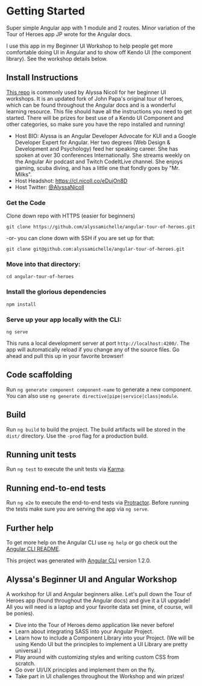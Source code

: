 # Getting Started

Super simple Angular app with 1 module and 2 routes. Minor variation of the Tour of Heroes app JP wrote for the Angular docs.

I use this app in my Beginner UI Workshop to help people get more comfortable doing UI in Angular and to show off Kendo UI (the component library). See the workshop details below.

## Install Instructions
[This repo](https://github.com/alyssamichelle/angular-tour-of-heroes) is commonly used by Alyssa Nicoll for her beginner UI workshops. It is an updated fork of John Papa's original tour of heroes, which can be found throughout the Angular docs and is a wonderful learning resource. This file should have all the instructions you need to get started.  There will be prizes for best use of a Kendo UI Component and other categories, so make sure you have the repo installed and running!

- Host BIO: Alyssa is an Angular Developer Advocate for KUI and a Google Developer Expert for Angular. Her two degrees (Web Design & Development and Psychology) feed her speaking career. She has spoken at over 30 conferences Internationally. She streams weekly on the Angular Air podcast and Twitch CodeItLive channel. She enjoys gaming, scuba diving, and has a little one that fondly goes by "Mr. Milks".
- Host Headshot: https://cl.nicoll.co/eDujOn8D
- Host Twitter: [@AlyssaNicoll](https://twitter.com/AlyssaNicoll)

### Get the Code
Clone down repo with HTTPS (easier for beginners)
```
git clone https://github.com/alyssamichelle/angular-tour-of-heroes.git
```
-or- you can clone down with SSH if you are set up for that:
```
git clone git@github.com:alyssamichelle/angular-tour-of-heroes.git
```

### Move into that directory:
```
cd angular-tour-of-heroes 
```

### Install the glorious dependencies
```
npm install
```

### Serve up your app locally with the CLI:

```
ng serve
```

This runs a local development server at port `http://localhost:4200/`. The app will automatically reload if you change any of the source files. Go ahead and pull this up in your favorite browser!

## Code scaffolding

Run `ng generate component component-name` to generate a new component. You can also use `ng generate directive|pipe|service|class|module`.

## Build

Run `ng build` to build the project. The build artifacts will be stored in the `dist/` directory. Use the `-prod` flag for a production build.

## Running unit tests

Run `ng test` to execute the unit tests via [Karma](https://karma-runner.github.io).

## Running end-to-end tests

Run `ng e2e` to execute the end-to-end tests via [Protractor](http://www.protractortest.org/).
Before running the tests make sure you are serving the app via `ng serve`.

## Further help

To get more help on the Angular CLI use `ng help` or go check out the [Angular CLI README](https://github.com/angular/angular-cli/blob/master/README.md).

This project was generated with [Angular CLI](https://github.com/angular/angular-cli) version 1.2.0.

## Alyssa's Beginner UI and Angular Workshop
A workshop for UI and Angular beginners alike. Let's pull down the Tour of Heroes app (found throughout the Angular docs) and give it a UI upgrade! All you will need is a laptop and your favorite data set (mine, of course, will be ponies).
 

- Dive into the Tour of Heroes demo application like never before!
- Learn about integrating SASS into your Angular Project.
- Learn how to include a Component Library into your Project. (We will be using Kendo UI but the principles to implement a UI Library are pretty universal.)
- Play around with customizing styles and writing custom CSS from scratch.
- Go over UI/UX principles and implement them on the fly.
- Take part in UI challenges throughout the Workshop and win prizes!
